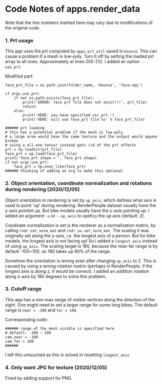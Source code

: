 # Code Notes of apps.render_data

Note that the line numbers marked here may vary due to modifications of the original code.

### 1. Prt usage

This app uses the prt computed by `apps.prt_util` saved in `bounce`. This can cause a problem if a mesh is low-poly. Turn it off by setting the loaded prt array to all ones. Approximately at lines 205-212. I added an option `--use_prt`.

Modified part:
```
face_prt_file = os.path.join(folder_name, 'bounce', 'face.npy')

if args.use_prt:
    if not os.path.exists(face_prt_file):
        print('ERROR: face prt file does not exist!!!', prt_file)
        return
    else:
        print('HERE: you have specified usr_prt.')
        print('HERE: will use face_prt file %s' % face_prt_file)
```

```
###### prt loading
# this has a potential problem if the mesh is low-poly
# a large area would have the same texture and the output would appear broken
# using a all-one tensor instead gets rid of the prt effects
prt = np.loadtxt(prt_file)
face_prt = np.load(face_prt_file)
print('face_prt shape = ', face_prt.shape)
if not args.use_prt:    
    face_prt = np.ones_like(face_prt)
###### thinking of adding an arg to make this optional
```

### 2. Object orientation, coordinate normalization and rotations during rendering (2020/12/05)

Object orientation in rendering is set by `up_axis`, which defines what axis is used to point 'up' during rendering. RenderPeople dataset usually have the y-axis pointint up. But bike models usually have the z-axis pointing up. I added an argument `-u` or `--up_axis` to speficy the up axis (default: 2).

Coodinate normalization is set is the renderer as a normalization matrix, by calling `rndr.set_norm_mat` and `rndr_uv.set_norm_mat`. The scaling it was originally set along the y-axis, i.e. the longest axis of a person. But for bike models, the longest axis is not facing up! So I added a `longest_axis` instead of using `up_axis`. The scaling target is 180, because the near-far range is by default -100~100, so 180 takes up 90% of the range.

Somehow the orientation is wrong even after changing `up_axis` to 2. This is caused by using a wrong rotation matrix (perhaps in RenderPeople, if the longest axis is along z, it would be correct). I added an addition rotation along z-axis by 180 degrees to solve this problem.

### 3. Cutoff range

This app has a min-max range of visible vertices along the direction of the sight. One might need to set a larger range for some long bikes. The default range is `near = -100` and `far = 100`. 

Corresponding code:
```
###### range of the mesh visible is specified here
# default: -100 ~ 100
cam.near = -100
cam.far = 100
######
```

I left this untouched as this is solved in resetting `longest_axis`

### 4. Only want JPG for texture (2020/12/05)

Fixed by adding support for PNG.
